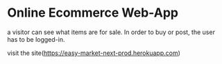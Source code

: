 # Online Ecommerce Web-App

a visitor can see what items are for sale. In order to buy or post, the user has to be logged-in. 


visit the site(https://easy-market-next-prod.herokuapp.com)

